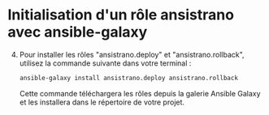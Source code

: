 # Initialisation d'un rôle ansistrano avec ansible-galaxy

<!-- 1. Ouvrez un terminal ou une invite de commandes dans le répertoire playbooks.

2. Utilisez la commande suivante pour initialiser un nouveau rôle Ansible en spécifiant le nom du rôle et le chemin où vous souhaitez créer le rôle :

    ```
        ansible-galaxy init nom_du_projet
    ```

3. Une fois la commande exécutée, un nouveau répertoire portant le nom du rôle sera créé dans le répertoire actuel. 
    Ce répertoire contiendra la structure de base du rôle Ansible, y compris les répertoires defaults, files, handlers, meta, tasks, templates, tests et vars, ainsi qu'un fichier README.md. -->

4. Pour installer les rôles "ansistrano.deploy" et "ansistrano.rollback", utilisez la commande suivante dans votre terminal :

    ``` bash
    ansible-galaxy install ansistrano.deploy ansistrano.rollback
    ````
    Cette commande téléchargera les rôles depuis la galerie Ansible Galaxy et les installera dans le répertoire de votre projet.

